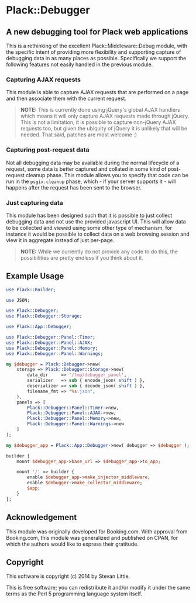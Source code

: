 # Plack::Debugger

## A new debugging tool for Plack web applications

This is a rethinking of the excellent Plack::Middleware::Debug
module, with the specific intent of providing more flexibility and 
supporting capture of debugging data in as many places as possible.
Specifically we support the following features not easily handled
in the previous module. 

### Capturing AJAX requests

This module is able to capture AJAX requests that are performed 
on a page and then associate them with the current request. 

> **NOTE:** This is currently done using jQuery's global AJAX handlers
> which means it will only capture AJAX requests made through jQuery.
> This is not a limitation, it is possible to capture non-jQuery AJAX
> requests too, but given the ubiquity of jQuery it is unlikely that 
> will be needed. That said, patches are most welcome :) 

### Capturing post-request data

Not all debugging data may be available during the normal lifecycle
of a request, some data is better captured and collated in some kind
of post-request cleanup phase. This module allows you to specify that
code can be run in the `psgix.cleanup` phase, which - if your server
supports it - will happens after the request has been sent to the 
browser. 

### Just capturing data

This module has been designed such that it is possible to just 
collect debugging data and not use the provided javascript UI. 
This will allow data to be collected and viewed using some other 
type of mechanism, for instance it would be possible to collect 
data on a web browsing session and view it in aggregate instead 
of just per-page. 

> **NOTE:** While we currently do not provide any code to do this, 
> the possibilities are pretty endless if you think about it.

## Example Usage

```perl
use Plack::Builder;

use JSON;

use Plack::Debugger;
use Plack::Debugger::Storage;

use Plack::App::Debugger;

use Plack::Debugger::Panel::Timer;
use Plack::Debugger::Panel::AJAX;
use Plack::Debugger::Panel::Memory;
use Plack::Debugger::Panel::Warnings;

my $debugger = Plack::Debugger->new(
    storage => Plack::Debugger::Storage->new(
        data_dir     => '/tmp/debugger_panel',
        serializer   => sub { encode_json( shift ) },
        deserializer => sub { decode_json( shift ) },
        filename_fmt => "%s.json",
    ),
    panels => [
        Plack::Debugger::Panel::Timer->new,     
        Plack::Debugger::Panel::AJAX->new, 
        Plack::Debugger::Panel::Memory->new,
        Plack::Debugger::Panel::Warnings->new   
    ]
);

my $debugger_app = Plack::App::Debugger->new( debugger => $debugger );

builder {
    mount $debugger_app->base_url => $debugger_app->to_app;

    mount '/' => builder {
        enable $debugger_app->make_injector_middleware;
        enable $debugger->make_collector_middleware;
        $app;
    }
};
```

## Acknowledgement

This module was originally developed for Booking.com. With approval 
from Booking.com, this module was generalized and published on CPAN, 
for which the authors would like to express their gratitude.

## Copyright 

This software is copyright (c) 2014 by Stevan Little.

This is free software; you can redistribute it and/or modify it under
the same terms as the Perl 5 programming language system itself.




